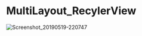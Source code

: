 # MultiLayout_RecylerView

![Screenshot_20190519-220747](https://user-images.githubusercontent.com/15268903/57985013-9cb62d00-7a83-11e9-970e-4bdd33cded9c.png)

